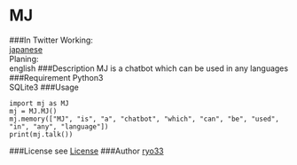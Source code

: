 MJ
==

###In Twitter
Working:  
    [japanese](https://twitter.com/mj_bot_jp)  
Planing:  
    english
###Description
MJ is a chatbot which can be used in any languages
###Requirement
Python3  
SQLite3
###Usage
```
import mj as MJ
mj = MJ.MJ()
mj.memory(["MJ", "is", "a", "chatbot", "which", "can", "be", "used", "in", "any", "language"])
print(mj.talk())
```
###License
  see [License](LICENSE)
###Author
  [ryo33](https://github.com/ryo33/ "ryo33's github page")
